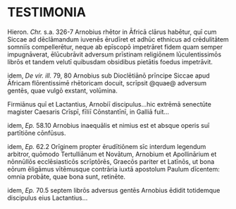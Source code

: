 # TESTIMONIA

Hieron. *Chr.* s.a. 326-7
Arnobius rhētor in Āfricā clārus habētur, quī cum Siccae ad dēclāmandum iuvenēs ērudīret et adhūc ethnicus ad crēdulitātem somniīs compellerētur, neque ab epīscopō impetrāret fidem quam semper impugnāverat, ēlūcubrāvit adversum prīstinam religiōnem lūculentissimōs librōs et tandem velutī quibusdam obsidibus pietātis foedus impetrāvit. 

idem, *De vir. ill.* 79, 80
Arnobius sub Dioclētiānō prīncipe Siccae apud Āfricam flōrentissimē rhētoricam docuit, scrīpsit @quae@ adversum gentēs, quae vulgō exstant, volūmina.

Firmiānus quī et Lactantius, Arnobiī discipulus...hic extrēmā senectūte magister Caesaris Crīspī, fīliī Cōnstantīnī, in Galliā fuit...

idem, *Ep.* 58.10
Arnobius inaequālis et nimius est et absque operis suī partītiōne cōnfūsus. 

idem, *Ep.* 62.2
Orīginem propter ērudītiōnem sīc interdum legendum arbitror‚ quōmodo Tertulliānum et Novātum, Arnobium et Apollinārium et nōnnūllōs ecclēsiasticōs scrīptōrēs, Graecōs pariter et Latīnōs, ut bona eōrum ēligāmus vītēmusque contrāria iuxtā apostolum Paulum dīcentem: omnia probāte, quae bona sunt, retinēte.

idem, *Ep.* 70.5
septem librōs adversus gentēs Arnobius ēdidit totidemque discipulus eius Lactantius...